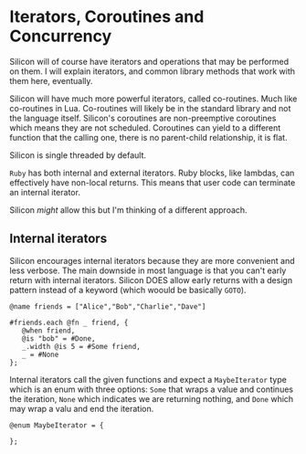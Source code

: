 # Iterators, Coroutines and Concurrency

Silicon will of course have iterators and operations that may be performed on them. I will explain iterators, and common library methods that work with them here, eventually.

Silicon will have much more powerful iterators, called co-routines. Much like co-routines in Lua. Co-routines will likely be in the standard library and not the language itself. Silicon's coroutines are non-preemptive coroutines which means they are not scheduled. Coroutines can yield to a different function that the calling one, there is no parent-child relationship, it is flat.

Silicon is single threaded by default.

`Ruby` has both internal and external iterators. Ruby blocks, like lambdas, can effectively have non-local returns. This means that user code can terminate an internal iterator.

Silicon _might_ allow this but I'm thinking of a different approach.

## Internal iterators

Silicon encourages internal iterators because they are more convenient and less verbose. The main downside in most language is that you can't early return with internal iterators. Silicon DOES allow early returns with a design pattern instead of a keyword (which woould be basically `GOTO`).

```silicon
@name friends = ["Alice","Bob","Charlie","Dave"]

#friends.each @fn _ friend, {
   @when friend,
   @is "bob" = #Done,
   _.width @is 5 = #Some friend,
   _ = #None
};
```

Internal iterators call the given functions and expect a `MaybeIterator` type which is an enum with three options: `Some` that wraps a value and continues the iteration, `None` which indicates we are returning nothing, and `Done` which may wrap a valu and end the iteration.


```silicon
@enum MaybeIterator = {

};
```